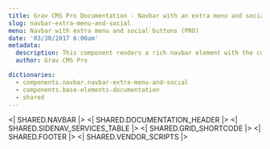 ```yaml
---
title: Grav CMS Pro Documentation - Navbar with an extra menu and social buttons
slug: navbar-extra-menu-and-social
menu: Navbar with extra menu and social buttons (PRO)
date: '03/30/2017 6:00am'
metadata:
  description: This component renders a rich navbar element with the company address ans social buttons on the too of the navbar
  author: Grav CMS Pro

dictionaries:
  - components.navbar.navbar-extra-menu-and-social
  - components.base-elements-documentation
  - shared
---
```


<| SHARED.NAVBAR |>
<| SHARED.DOCUMENTATION_HEADER |>
<| SHARED.SIDENAV_SERVICES_TABLE |>
<| SHARED.GRID_SHORTCODE |>
<| SHARED.FOOTER |>
<| SHARED.VENDOR_SCRIPTS |>

